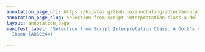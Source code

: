 ```yaml
---
annotation_page_uri: https://hipstas.github.io/annotating-adler/annotations/selection-from-script-interpretation-class-a-doll-s-house-by-henrik-ibsen-ads0244--canvas-1-body-language.json
annotation_page_slug: selection-from-script-interpretation-class-a-doll-s-house-by-henrik-ibsen-ads0244--canvas-1-body-language
layout: annotation_page
manifest_label: 'Selection from Script Interpretation Class: A Doll’s House by Henrik
  Ibsen (ADS0244)'

---
```

